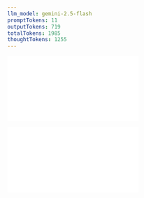 ```yaml
---
llm_model: gemini-2.5-flash
promptTokens: 11
outputTokens: 719
totalTokens: 1985
thoughtTokens: 1255
---
```


![@](steps/prompt.f586f1e5.md)

![@](steps/response.30949a4e.md)